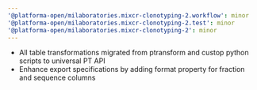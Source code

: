 ```yaml
---
'@platforma-open/milaboratories.mixcr-clonotyping-2.workflow': minor
'@platforma-open/milaboratories.mixcr-clonotyping-2.test': minor
'@platforma-open/milaboratories.mixcr-clonotyping-2': minor
---
```


- All table transformations migrated from ptransform and custop python scripts to universal PT API
- Enhance export specifications by adding format property for fraction and sequence columns

